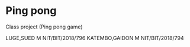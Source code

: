 # Ping pong  
Class project (Ping pong game)

LUGE,SUED M NIT/BIT/2018/796
KATEMBO,GAIDON M NIT/BIT/2018/794 